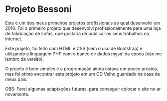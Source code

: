 # Projeto Bessoni

Este é um dos meus primeiros projetos profissionais ao qual desenvolvi em 2010. Foi o primeiro projeto que desenvolvi profissionalmente para uma loja de fabricação de sofás, que gostaria de publicar os seus trabalhos na internet. 

Este projeto, foi feito com HTML e CSS (sem o uso de Bootstrap) e utilizando a linguagem PHP com o banco de dados mysql da epoca (não me lembro da versão).

O projeto é bem simples e a programação ainda estava um pouco arcaica, mas foi otimo encontrar este projeto em um CD Velho guardado na casa de meus pais.

OBS: Farei algumas adaptações futuras, para conseguir colocar o site no ar novamente.
